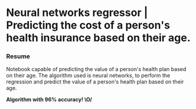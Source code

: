 <h1>Neural networks regressor | Predicting the cost of a person's health insurance based on their age.</h1>

<h3>Resume</h3>
<p>
    Notebook capable of predicting the value of a person's health plan based on their age. The algorithm used is neural networks, to perform the regression and predict the value of a person's health plan based on their age.
</p>

<strong>
    Algorithm with 96% accuracy! \O/
</strong>